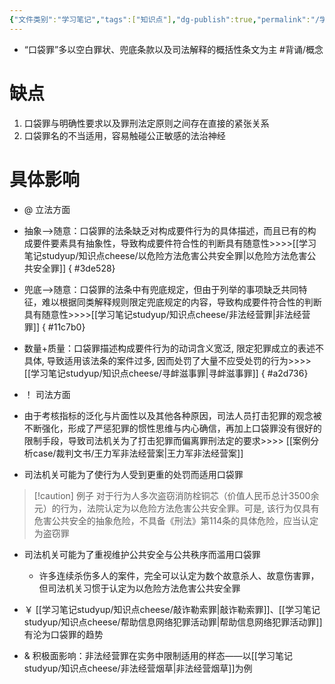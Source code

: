 ```yaml
---
{"文件类别":"学习笔记","tags":["知识点"],"dg-publish":true,"permalink":"/学习笔记studyup/知识点cheese/口袋罪/","dgPassFrontmatter":true,"created":"2024-09-10T18:35:49.823+08:00","updated":"2024-09-25T10:57:36.041+08:00"}
---
```


- “口袋罪”多以空白罪状、兜底条款以及司法解释的概括性条文为主 #背诵/概念 
# 缺点

1. 口袋罪与明确性要求以及罪刑法定原则之间存在直接的紧张关系
2. 口袋罪名的不当适用，容易触碰公正敏感的法治神经
# 具体影响
- @ 立法方面
- 抽象-->随意：口袋罪的法条缺乏对构成要件行为的具体描述，而且已有的构成要件要素具有抽象性，导致构成要件符合性的判断具有随意性>>>>[[学习笔记studyup/知识点cheese/以危险方法危害公共安全罪\|以危险方法危害公共安全罪]]
{ #3de528}

- 兜底-->随意：口袋罪的法条中有兜底规定，但由于列举的事项缺乏共同特征，难以根据同类解释规则限定兜底规定的内容，导致构成要件符合性的判断具有随意性>>>>[[学习笔记studyup/知识点cheese/非法经营罪\|非法经营罪]]
{ #11c7b0}

- 数量+质量：口袋罪描述构成要件行为的动词含义宽泛, 限定犯罪成立的表述不具体, 导致适用该法条的案件过多, 因而处罚了大量不应受处罚的行为>>>>[[学习笔记studyup/知识点cheese/寻衅滋事罪\|寻衅滋事罪]]
{ #a2d736}

- ！ 司法方面
- 由于考核指标的泛化与片面性以及其他各种原因，司法人员打击犯罪的观念被不断强化，形成了严惩犯罪的惯性思维与内心确信，再加上口袋罪没有很好的限制手段，导致司法机关为了打击犯罪而偏离罪刑法定的要求>>>> [[案例分析case/裁判文书/王力军非法经营案\|王力军非法经营案]]
- 司法机关可能为了使行为人受到更重的处罚而适用口袋罪
>[!caution] 例子
>对于行为人多次盗窃消防栓铜芯（价值人民币总计3500余元）的行为，法院认定为以危险方法危害公共安全罪。可是, 该行为仅具有危害公共安全的抽象危险，不具备《刑法》第114条的具体危险，应当认定为盗窃罪
- 司法机关可能为了重视维护公共安全与公共秩序而滥用口袋罪
	- 许多连续杀伤多人的案件，完全可以认定为数个故意杀人、故意伤害罪，但司法机关习惯于认定为以危险方法危害公共安全罪

- ￥ [[学习笔记studyup/知识点cheese/敲诈勒索罪\|敲诈勒索罪]]、[[学习笔记studyup/知识点cheese/帮助信息网络犯罪活动罪\|帮助信息网络犯罪活动罪]]有沦为口袋罪的趋势
- & 积极面影响：非法经营罪在实务中限制适用的样态——以[[学习笔记studyup/知识点cheese/非法经营烟草\|非法经营烟草]]为例
